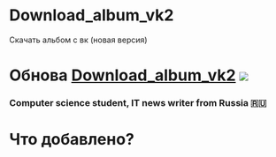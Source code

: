 # Download_album_vk2
Скачать альбом с вк (новая версия)
# Обнова [Download_album_vk2](https://daniilshat.ru/) ![](https://github.com/blackcater/blackcater/raw/main/images/Hi.gif) 
### Computer science student, IT news writer from Russia 🇷🇺
# Что добавлено?
